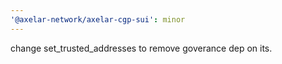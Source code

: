 ```yaml
---
'@axelar-network/axelar-cgp-sui': minor
---
```


change set_trusted_addresses to remove goverance dep on its.
